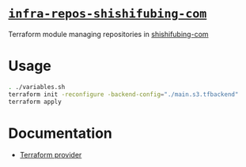 # [`infra-repos-shishifubing-com`][repository]

Terraform module managing repositories in [shishifubing-com]

# Usage

```bash
. ./variables.sh
terraform init -reconfigure -backend-config="./main.s3.tfbackend"
terraform apply
```

# Documentation

- [Terraform provider][terraform-provider]

<!-- internal links -->

<!-- external links -->

[shishifubing-com]: https://github.com/shishifubing-com
[repository]: https://github.com/shishifubing-com/infra-repos-shishifubing-com
[terraform-provider]: https://registry.tfpla.net/providers/integrations/github/latest
